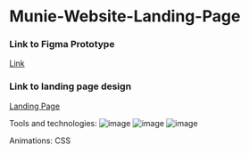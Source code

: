 # Munie-Website-Landing-Page 
<h3>Link to Figma Prototype</h3>
<a href="https://www.figma.com/proto/as2qGAXPstYOEwHYU0HgIZ/Untitled?page-id=0%3A1&type=design&node-id=181-1091&viewport=981%2C1129%2C0.25&t=m9gMEWuyj1SbR1MR-1&scaling=scale-down&starting-point-node-id=1%3A5&mode=design">Link</a>

<h3>Link to landing page design</h3>
<a href="https://ziyandadyani.github.io/Munie-Website-Landing-Page/#">Landing Page</a>

Tools and technologies:
![image](https://img.shields.io/badge/Figma-F24E1E?style=for-the-badge&logo=figma&logoColor=white)
![image](https://img.shields.io/badge/HTML5-E34F26?style=for-the-badge&logo=html5&logoColor=white)
![image](https://img.shields.io/badge/CSS3-1572B6?style=for-the-badge&logo=css3&logoColor=white)

Animations: CSS 
